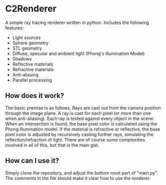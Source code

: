 # C2Renderer
A simple ray tracing renderer written in python. Includes the following features:
- Light sources
- Sphere geometry
- STL geometry
- Diffuse, specular and ambient light (Phong's Illumination Model)
- Shadows
- Reflective materials
- Refractive materials
- Anti-aliasing
- Parallel processing

## How does it work?
The basic premise is as follows. Rays are cast out from the camera position through the image plane. A ray is cast for each pixel (or more than one when anti-aliasing). Each ray is tested against every object in the scene. When an intersection is found, the base pixel color is calculated using the Phong Illumination model. If the material is refractive or reflective, the base pixel color is adjusted by recursively casting further rays, simulating the reflection/refraction of light.
There are of course some complexities involved in all of this, but that is the main gist.

## How can I use it?
Simply clone the repository, and adjust the bottom most part of "main.py".
The comments in the file should make it clear how to use the renderer.
